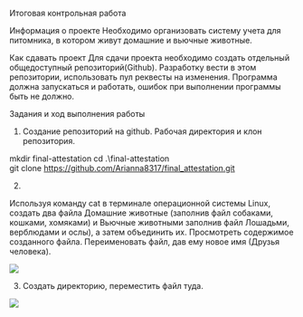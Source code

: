 Итоговая контрольная работа

Информация о проекте
Необходимо организовать систему учета для питомника, в котором живут домашние и вьючные животные.

Как сдавать проект
Для сдачи проекта необходимо создать отдельный общедоступный репозиторий(Github).
Разработку вести в этом репозитории, использовать пул реквесты на изменения.
Программа должна запускаться и работать, ошибок при выполнении программы быть не должно.

Задания и ход выполнения работы

1. Создание репозиторий на github.  Рабочая директория и клон репозитория.

mkdir final-attestation
cd .\final-attestation\
git clone https://github.com/Arianna8317/final_attestation.git

2. 
Используя команду cat в терминале операционной системы Linux, создать два файла Домашние животные (заполнив файл собаками, кошками, хомяками) и Вьючные животными заполнив файл Лошадьми, верблюдами и ослы), а затем объединить их. Просмотреть содержимое созданного файла. Переименовать файл, дав ему новое имя (Друзья человека).

<image src="\images\image1.png" >


3. Создать директорию, переместить файл туда.

<image src="\images\image1.png" >







